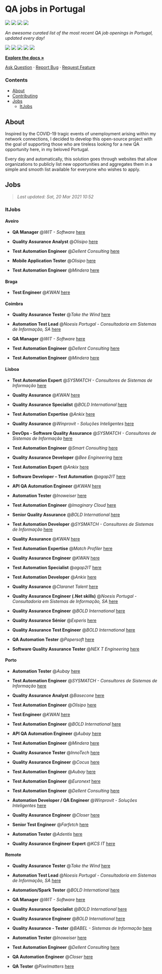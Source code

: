 QA jobs in Portugal
========================

![](https://img.shields.io/static/v1?label=%F0%9F%8C%9F&message=If%20Useful&color=BC4E99)
[![](https://img.shields.io/github/stars/sergiomartins8/qa-jobs-in-portugal)](https://github.com/sergiomartins8/qa-jobs-in-portugal/stargazers)
[![](https://img.shields.io/github/forks/sergiomartins8/qa-jobs-in-portugal)](https://github.com/sergiomartins8/qa-jobs-in-portugal/network/members)
[![](https://img.shields.io/badge/-sergiomartins8-blue?logo=Linkedin&logoColor=white)](https://www.linkedin.com/in/sergiomartins8/)

_An awesome curated list of the most recent QA job openings in Portugal, updated every day!_

[![](https://img.shields.io/github/v/release/sergiomartins8/qa-jobs-in-portugal)](https://github.com/sergiomartins8/qa-jobs-in-portugal/releases)
[![](https://github.com/sergiomartins8/qa-jobs-in-portugal/workflows/release/badge.svg)](https://github.com/sergiomartins8/qa-jobs-in-portugal/actions?query=workflow%3Arelease)
[![](https://img.shields.io/github/issues/sergiomartins8/qa-jobs-in-portugal)](https://github.com/sergiomartins8/qa-jobs-in-portugal/issues)
[![](https://img.shields.io/github/contributors/sergiomartins8/qa-jobs-in-portugal)](https://github.com/sergiomartins8/qa-jobs-in-portugal/graphs/contributors)
[![](https://img.shields.io/github/license/sergiomartins8/qa-jobs-in-portugal)](https://github.com/sergiomartins8/qa-jobs-in-portugal/blob/master/LICENSE)

**[Explore the docs »](https://github.com/sergiomartins8/qa-jobs-in-portugal/blob/master/docs/DOCUMENTATION.md)**

[Ask Question](https://github.com/sergiomartins8/qa-jobs-in-portugal/issues) 
·
[Report Bug](https://github.com/sergiomartins8/qa-jobs-in-portugal/issues)
·
[Request Feature](https://github.com/sergiomartins8/qa-jobs-in-portugal/issues)

### Contents
* [About](#about)
* [Contributing](https://github.com/sergiomartins8/qa-jobs-in-portugal/blob/master/docs/CONTRIBUTING.md)
* [Jobs](#jobs)
  * [ItJobs](#itjobs)

## About
Inspired by the COVID-19 tragic events of unemployment arising within my network connections, I decided to develop this open-source project with the goal of supporting those who are tireless looking for a new QA opportunity here, in my beloved Portugal.

Every day and automatically, this solution goes through websites that allow organizations to publicly list new opportunities and aggregates them in a simple and smooth list available for everyone who wishes to apply.

Jobs
---------

> _Last updated: Sat, 20 Mar 2021 10:52_

### ItJobs

#### Aveiro

- **QA Manager** @_WIT - Software_ [here](https://www.itjobs.pt/oferta/377081/qa-manager)


- **Quality Assurance Analyst** @_Olisipo_ [here](https://www.itjobs.pt/oferta/375906/quality-assurance-analyst)


- **Test Automation Engineer** @_Dellent Consulting_ [here](https://www.itjobs.pt/oferta/373235/test-automation-engineer-remote)


- **Mobile Application Tester** @_Olisipo_ [here](https://www.itjobs.pt/oferta/374725/mobile-application-tester)


- **Test Automation Engineer** @_Mindera_ [here](https://www.itjobs.pt/oferta/375017/test-automation-engineer)

#### Braga

- **Test Engineer** @_KWAN_ [here](https://www.itjobs.pt/oferta/373200/test-engineer)

#### Coimbra

- **Quality Assurance Tester** @_Take the Wind_ [here](https://www.itjobs.pt/oferta/375993/quality-assurance-tester-take-the-wind)


- **Automation Test Lead** @_Noesis Portugal - Consultadoria em Sistemas de Informação, SA_ [here](https://www.itjobs.pt/oferta/374929/automation-test-lead-full-remote)


- **QA Manager** @_WIT - Software_ [here](https://www.itjobs.pt/oferta/377081/qa-manager)


- **Test Automation Engineer** @_Dellent Consulting_ [here](https://www.itjobs.pt/oferta/373235/test-automation-engineer-remote)


- **Test Automation Engineer** @_Mindera_ [here](https://www.itjobs.pt/oferta/375017/test-automation-engineer)

#### Lisboa

- **Test Automation Expert** @_SYSMATCH - Consultores de Sistemas de Informação_ [here](https://www.itjobs.pt/oferta/370360/test-automation-expert)


- **Quality Assurance** @_KWAN_ [here](https://www.itjobs.pt/oferta/375606/quality-assurance)


- **Quality Assurance Specialist** @_BOLD International_ [here](https://www.itjobs.pt/oferta/376118/quality-assurance-specialist)


- **Test Automation Expertise** @_Ankix_ [here](https://www.itjobs.pt/oferta/371768/test-automation-expertise)


- **Quality Assurance** @_Winprovit - Soluções Inteligentes_ [here](https://www.itjobs.pt/oferta/373701/quality-assurance)


- **DevOps - Software Quality Assurance** @_SYSMATCH - Consultores de Sistemas de Informação_ [here](https://www.itjobs.pt/oferta/370643/devops-software-quality-assurance)


- **Test Automation Engineer** @_Smart Consulting_ [here](https://www.itjobs.pt/oferta/377654/test-automation-engineer)


- **Quality Assurance Developer** @_Bee Engineering_ [here](https://www.itjobs.pt/oferta/373982/quality-assurance-developer)


- **Test Automation Expert** @_Ankix_ [here](https://www.itjobs.pt/oferta/375458/test-automation-expert)


- **Software Developer – Test Automation** @_agap2IT_ [here](https://www.itjobs.pt/oferta/372932/software-developer-test-automation-portugal)


- **API QA Automation Engineer** @_KWAN_ [here](https://www.itjobs.pt/oferta/375003/api-qa-automation-engineer)


- **Automation Tester** @_Inoweiser_ [here](https://www.itjobs.pt/oferta/374117/automation-tester-fully-remote)


- **Test Automation Engineer** @_Imaginary Cloud_ [here](https://www.itjobs.pt/oferta/375980/test-automation-engineer)


- **Senior Quality Assurance** @_BOLD International_ [here](https://www.itjobs.pt/oferta/375126/senior-quality-assurance)


- **Test Automation Developer** @_SYSMATCH - Consultores de Sistemas de Informação_ [here](https://www.itjobs.pt/oferta/370886/test-automation-developer)


- **Quality Assurance** @_KWAN_ [here](https://www.itjobs.pt/oferta/376563/quality-assurance)


- **Test Automation Expertise** @_Match Profiler_ [here](https://www.itjobs.pt/oferta/371721/test-automation-expertise)


- **Quality Assurance Engineer** @_KWAN_ [here](https://www.itjobs.pt/oferta/375619/quality-assurance-engineer)


- **Test Automation Specialist** @_agap2IT_ [here](https://www.itjobs.pt/oferta/375080/test-automation-specialist-portugal)


- **Test Automation Developer** @_Ankix_ [here](https://www.itjobs.pt/oferta/375463/test-automation-developer)


- **Quality Assurance** @_Claranet Talent_ [here](https://www.itjobs.pt/oferta/373468/quality-assurance)


- **Quality Assurance Engineer (.Net skills)** @_Noesis Portugal - Consultadoria em Sistemas de Informação, SA_ [here](https://www.itjobs.pt/oferta/377393/quality-assurance-engineer-net-skills-lisbon)


- **Quality Assurance Engineer** @_BOLD International_ [here](https://www.itjobs.pt/oferta/375350/quality-assurance-engineer)


- **Quality Assurance Sénior** @_Experis_ [here](https://www.itjobs.pt/oferta/373872/quality-assurance-senior)


- **Quality Assurance Test Engineer** @_BOLD International_ [here](https://www.itjobs.pt/oferta/376772/quality-assurance-test-engineer)


- **QA Automation Tester** @_Papersoft_ [here](https://www.itjobs.pt/oferta/377931/qa-automation-tester)


- **Software Quality Assurance Tester** @_NEX T Engineering_ [here](https://www.itjobs.pt/oferta/378234/software-quality-assurance-tester)

#### Porto

- **Automation Tester** @_Aubay_ [here](https://www.itjobs.pt/oferta/376344/automation-tester)


- **Test Automation Engineer** @_SYSMATCH - Consultores de Sistemas de Informação_ [here](https://www.itjobs.pt/oferta/369744/test-automation-engineer)


- **Quality Assurance Analyst** @_Basecone_ [here](https://www.itjobs.pt/oferta/375533/quality-assurance-analyst)


- **Test Automation Engineer** @_Olisipo_ [here](https://www.itjobs.pt/oferta/376816/test-automation-engineer)


- **Test Engineer** @_KWAN_ [here](https://www.itjobs.pt/oferta/373200/test-engineer)


- **Test Automation Engineer** @_BOLD International_ [here](https://www.itjobs.pt/oferta/372261/test-automation-engineer)


- **API QA Automation Engineer** @_Aubay_ [here](https://www.itjobs.pt/oferta/376343/api-qa-automation-engineer)


- **Test Automation Engineer** @_Mindera_ [here](https://www.itjobs.pt/oferta/375017/test-automation-engineer)


- **Quality Assurance Tester** @_InnoTech_ [here](https://www.itjobs.pt/oferta/374556/quality-assurance-tester)


- **Quality Assurance Engineer** @_Cocus_ [here](https://www.itjobs.pt/oferta/376271/quality-assurance-engineer)


- **Test Automation Engineer** @_Aubay_ [here](https://www.itjobs.pt/oferta/377222/test-automation-engineer)


- **Test Automation Engineer** @_Euronext_ [here](https://www.itjobs.pt/oferta/377097/test-automation-engineer)


- **Test Automation Engineer** @_Dellent Consulting_ [here](https://www.itjobs.pt/oferta/373235/test-automation-engineer-remote)


- **Automation Developer / QA Engineer** @_Winprovit - Soluções Inteligentes_ [here](https://www.itjobs.pt/oferta/376629/automation-developer-qa-engineer)


- **Quality Assurance Engineer** @_Closer_ [here](https://www.itjobs.pt/oferta/378138/quality-assurance-engineer)


- **Senior Test Engineer** @_Farfetch_ [here](https://www.itjobs.pt/oferta/374519/senior-test-engineer)


- **Automation Tester** @_Adentis_ [here](https://www.itjobs.pt/oferta/376901/automation-tester)


- **Quality Assurance Engineer Expert** @_KCS IT_ [here](https://www.itjobs.pt/oferta/376556/quality-assurance-engineer-expert)

#### Remote

- **Quality Assurance Tester** @_Take the Wind_ [here](https://www.itjobs.pt/oferta/375993/quality-assurance-tester-take-the-wind)


- **Automation Test Lead** @_Noesis Portugal - Consultadoria em Sistemas de Informação, SA_ [here](https://www.itjobs.pt/oferta/374929/automation-test-lead-full-remote)


- **Automation/Spark Tester** @_BOLD International_ [here](https://www.itjobs.pt/oferta/375347/automation-spark-tester)


- **QA Manager** @_WIT - Software_ [here](https://www.itjobs.pt/oferta/377081/qa-manager)


- **Quality Assurance Specialist** @_BOLD International_ [here](https://www.itjobs.pt/oferta/376118/quality-assurance-specialist)


- **Quality Assurance Engineer** @_BOLD International_ [here](https://www.itjobs.pt/oferta/375350/quality-assurance-engineer)


- **Quality Assurance - Tester** @_BABEL - Sistemas de Informação_ [here](https://www.itjobs.pt/oferta/373022/quality-assurance-tester)


- **Automation Tester** @_Inoweiser_ [here](https://www.itjobs.pt/oferta/374117/automation-tester-fully-remote)


- **Test Automation Engineer** @_Dellent Consulting_ [here](https://www.itjobs.pt/oferta/373235/test-automation-engineer-remote)


- **QA Automation Engineer** @_Closer_ [here](https://www.itjobs.pt/oferta/373893/qa-automation-engineer)


- **QA Tester** @_Pixelmatters_ [here](https://www.itjobs.pt/oferta/377195/qa-tester)

